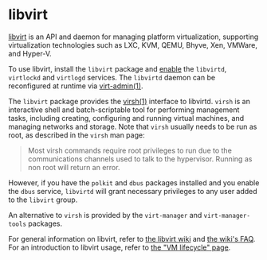 # libvirt

[libvirt](https://libvirt.org/) is an API and daemon for managing platform
virtualization, supporting virtualization technologies such as LXC, KVM, QEMU,
Bhyve, Xen, VMWare, and Hyper-V.

To use libvirt, install the `libvirt` package and
[enable](../services/index.md#enabling-services) the `libvirtd`, `virtlockd` and
`virtlogd` services. The `libvirtd` daemon can be reconfigured at runtime via
[virt-admin(1)](https://man.voidlinux.org/virt-admin.1).

The `libvirt` package provides the [virsh(1)](https://man.voidlinux.org/virsh.1)
interface to libvirtd. `virsh` is an interactive shell and batch-scriptable tool
for performing management tasks, including creating, configuring and running
virtual machines, and managing networks and storage. Note that `virsh` usually
needs to be run as root, as described in the `virsh` man page:

> Most virsh commands require root privileges to run due to the communications
> channels used to talk to the hypervisor. Running as non root will return an
> error.

However, if you have the `polkit` and `dbus` packages installed and you enable
the `dbus` service, `libvirtd` will grant necessary privileges to any user added
to the `libvirt` group.

An alternative to `virsh` is provided by the `virt-manager` and
`virt-manager-tools` packages.

For general information on libvirt, refer to [the libvirt
wiki](https://wiki.libvirt.org/page/Main_Page) and [the wiki's
FAQ](https://wiki.libvirt.org/page/FAQ). For an introduction to libvirt usage,
refer to [the "VM lifecycle" page](https://wiki.libvirt.org/page/VM_lifecycle).
